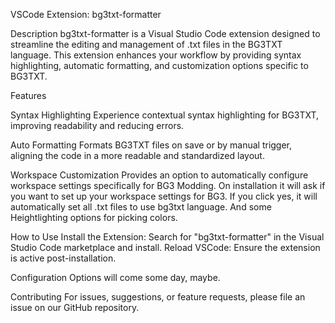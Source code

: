 VSCode Extension: bg3txt-formatter

Description
bg3txt-formatter is a Visual Studio Code extension designed to streamline the editing and management of .txt files in the BG3TXT language. This extension enhances your workflow by providing syntax highlighting, automatic formatting, and customization options specific to BG3TXT. 

Features

Syntax Highlighting
Experience contextual syntax highlighting for BG3TXT, improving readability and reducing errors.

Auto Formatting
Formats BG3TXT files on save or by manual trigger, aligning the code in a more readable and standardized layout.

Workspace Customization
Provides an option to automatically configure workspace settings specifically for BG3 Modding. On installation it will ask if you want to set up your workspace settings for BG3. 
If you click yes, it will automatically set all .txt files to use bg3txt language. And some Heightlighting options for picking colors.

How to Use
Install the Extension: Search for "bg3txt-formatter" in the Visual Studio Code marketplace and install.
Reload VSCode: Ensure the extension is active post-installation.

Configuration Options will come some day, maybe.

Contributing
For issues, suggestions, or feature requests, please file an issue on our GitHub repository.

